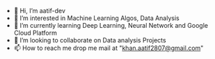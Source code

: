 - 👋 Hi, I’m aatif-dev
- 👀 I’m interested in Machine Learning Algos, Data Analysis
- 🌱 I’m currently learning Deep Learning, Neural Network and Google Cloud Platform
- 💞️ I’m looking to collaborate on Data analysis Projects
- 📫 How to reach me drop me mail at "khan.aatif2807@gmail.com"

<!---
aatif-dev/aatif-dev is a ✨ special ✨ repository because its `README.md` (this file) appears on your GitHub profile.
You can click the Preview link to take a look at your changes.
--->
